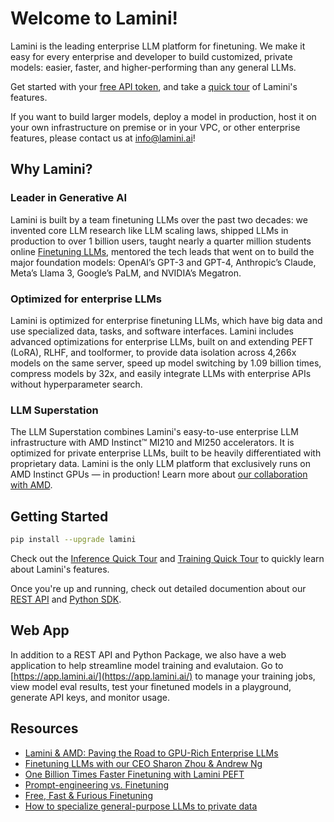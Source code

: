# Welcome to Lamini!

Lamini is the leading enterprise LLM platform for finetuning. We make it easy for every enterprise and developer to build customized, private models: easier, faster, and higher-performing than any general LLMs.

Get started with your [free API token](https://app.lamini.ai), and take a [quick tour](index.md) of Lamini's features.

If you want to build larger models, deploy a model in production, host it on your own infrastructure on premise or in your VPC, or other enterprise features, please contact us at [info@lamini.ai](mailto:info@lamini.ai)!

## Why Lamini?

### Leader in Generative AI
Lamini is built by a team finetuning LLMs over the past two decades: we invented core LLM research like LLM scaling laws, shipped LLMs in production to over 1 billion users, taught nearly a quarter million students online [Finetuning LLMs](https://www.deeplearning.ai/short-courses/finetuning-large-language-models/), mentored the tech leads that went on to build the major foundation models: OpenAI’s GPT-3 and GPT-4, Anthropic’s Claude, Meta’s Llama 3, Google’s PaLM, and NVIDIA’s Megatron.

### Optimized for enterprise LLMs

Lamini is optimized for enterprise finetuning LLMs, which have big data and use specialized data, tasks, and software interfaces. Lamini includes advanced optimizations for enterprise LLMs, built on and extending PEFT (LoRA), RLHF, and toolformer, to provide data isolation across 4,266x models on the same server, speed up model switching by 1.09 billion times, compress models by 32x, and easily integrate LLMs with enterprise APIs without hyperparameter search.

### LLM Superstation 

The LLM Superstation combines Lamini's easy-to-use enterprise LLM infrastructure with AMD Instinct™ MI210 and MI250 accelerators. It is optimized for private enterprise LLMs, built to be heavily differentiated with proprietary data. Lamini is the only LLM platform that exclusively runs on AMD Instinct GPUs — in production! Learn more about [our collaboration with AMD](https://www.lamini.ai/blog/lamini-amd-paving-the-road-to-gpu-rich-enterprise-llms).

## Getting Started
```sh
pip install --upgrade lamini
```

Check out the [Inference Quick Tour](inference/quick_tour.md) and [Training Quick Tour](training/quick_tour.md) to quickly learn about Lamini's features.

Once you're up and running, check out detailed documention about our [REST API](/API_v2/completions) and [Python SDK](/python_library). 

## Web App
In addition to a REST API and Python Package, we also have a web application to help streamline model training and evalutaion. Go to [https://app.lamini.ai/](https://app.lamini.ai/) to manage your training jobs, view model eval results, test your finetuned models in a playground, generate API keys, and monitor usage.

## Resources
- [Lamini & AMD: Paving the Road to GPU-Rich Enterprise LLMs](https://www.lamini.ai/blog/lamini-amd-paving-the-road-to-gpu-rich-enterprise-llms)
- [Finetuning LLMs with our CEO Sharon Zhou & Andrew Ng](https://www.lamini.ai/blog/finetuning-llms-with-our-ceo-sharon-zhou-andrew-ng)
- [One Billion Times Faster Finetuning with Lamini PEFT](https://www.lamini.ai/blog/one-billion-times-faster-finetuning-with-lamini-peft)
- [Prompt-engineering vs. Finetuning](https://www.lamini.ai/blog/the-battle-between-prompting-and-finetuning)
- [Free, Fast & Furious Finetuning](https://www.lamini.ai/blog/free-fast-and-furious-finetuning)
- [How to specialize general-purpose LLMs to private data](https://www.lamini.ai/blog/specialize-llms-to-private-data-databricks)

<br><br>

